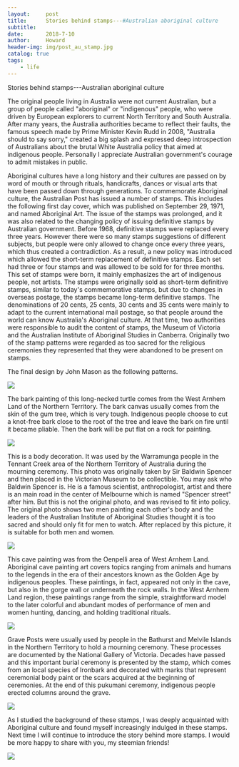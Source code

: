 ```yaml
---
layout:     post
title:      Stories behind stamps---#Australian aboriginal culture
subtitle:   
date:       2018-7-10
author:     Howard
header-img: img/post_au_stamp.jpg
catalog: true
tags:
    - life
---
```


Stories behind stamps---Australian aboriginal culture



The original people living in Australia were not current Australian, but a group of people called "aboriginal" or "indigenous" people, who were driven by European explorers to current North Territory  and South Australia.  After many years,  the Australia authorities became to reflect their faults,  the famous speech made by Prime Minister Kevin Rudd in 2008, "Australia should to say sorry," created a big splash and expressed deep introspection of Australians about the brutal White Australia policy that aimed at indigenous people.  Personally I  appreciate Australian government's courage to admit mistakes in public.





Aboriginal cultures have a long history and their cultures are passed on by word of mouth or through rituals, handicrafts, dances or visual arts that have been passed down through generations. To commemorate Aboriginal culture, the Australian Post has issued a number of stamps. This includes the following first day cover, which was published on September 29, 1971, and named Aboriginal Art. The issue of the stamps was prolonged, and it was also related to the changing policy of issuing definitive stamps by Australian government. Before 1968, definitive stamps were replaced every three years. However there were so many stamps suggestions of different subjects, but people were only allowed to change once every three years, which thus created a contradiction.  As a result, a new policy was introduced which allowed the short-term replacement of definitive stamps. Each set had three or four stamps and was allowed to be sold for for  three months.  This set of stamps were born, it mainly emphasizes the art of indigenous people, not artists.  The stamps were originally sold as short-term definitive stamps, similar to today's commemorative stamps, but due to changes in overseas postage, the stamps became long-term definitive stamps. The denominations of 20 cents, 25 cents, 30 cents and 35 cents  were mainly to adapt to the current international mail postage, so that people around the world can know Australia's Aboriginal culture.  At that time, two authorities were responsible to audit the content of stamps, the Museum of Victoria and the Australian Institute of Aboriginal Studies in Canberra. Originally two of the stamp patterns were regarded  as too sacred for the religious ceremonies they represented that they were abandoned to be present on stamps.





The final design by John Mason as the following patterns.



![](https://steemitimages.com/DQmQnQTHeVd1zuuCtaHdcrAKNJyRqTxH9LWiWq8ra7x3Lms/image.png)







The bark painting of this long-necked turtle comes from the West Arnhem Land of the Northern Territory. The bark canvas usually comes from the skin of the gum tree,  which is very tough. Indigenous people choose to cut a knot-free bark close to the root of the tree and leave the bark on fire until it became pliable. Then the bark will be put flat on a rock for painting.

![](https://steemitimages.com/DQmVjWJiMPYrz4G7Zk1gNkpYZqYgaQXbMg5XvtjAQU8cAvz/image.png)

This is a body decoration. It was used by the Warramunga people in the Tennant Creek area of the Northern Territory of Australia during the mourning ceremony. This photo was originally taken by Sir Baldwin Spencer and then placed in the Victorian Museum to be collectible. You may ask who Baldwin Spencer is. He is a famous scientist, anthropologist, artist  and there is an main road in the center of Melbourne which is named "Spencer street"  after him.  But this is not the original photo, and was revised to fit into policy. The original photo shows two men painting each other's body and the leaders of the Australian Institute of Aboriginal Studies thought it is too sacred and should only fit for men to watch.  After replaced by this picture, it is suitable for both men and women.

![](https://steemitimages.com/DQmU27jxvxTcB6U9pwyJPGvmK1dEAipzuuyuwN4XGKiY5y3/image.png)

This cave painting was from the Oenpelli area of West Arnhem Land.  Aboriginal cave painting art covers topics ranging from animals and humans to the legends in the era of their ancestors known as the Golden Age by indigenous peoples. These paintings, in fact, appeared not only in the cave, but also in the gorge wall or underneath the rock walls. In the West Arnhem Land region, these paintings range from the simple, straightforward model  to the later colorful and abundant modes of performance of men and women hunting, dancing, and holding traditional rituals.

![](https://steemitimages.com/DQmTrKYNBma7FQE1Gtqg3PdPMrLzVibxchLUt5F9jc91KJ1/image.png)





Grave Posts were usually used by people in the Bathurst and Melvile Islands in the Northern Territory to hold a mourning ceremony. These processes are documented by the National Gallery of Victoria. Decades have passed and this important burial ceremony is presented by the stamp, which comes from an local species of Ironbark and  decorated with marks that represent ceremonial body paint or the scars acquired at the beginning of ceremonies.  At the end of this pukumani ceremony, indigenous people erected columns around the grave.

![](https://steemitimages.com/DQmXQQJQRRud7kM5D7Ta3rFkqq8tK7tdWaiUHFR8TzTzzAu/image.png)



As I studied the background of these stamps, I was deeply acquainted with Aboriginal culture and found myself increasingly indulged in these stamps. Next time I will continue to introduce the story behind more stamps.  I would be more happy to share with you,  my steemian friends!  



![](https://steemitimages.com/DQmXFRFV5FLaj9EuP15xpcQNhz9e6tYNNp7PPuAmtgAvTXd/image.png)